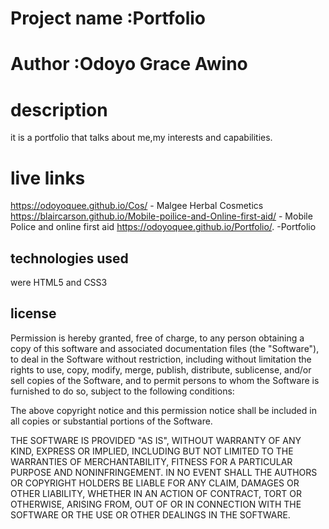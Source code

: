 # Project name :Portfolio
# Author :Odoyo Grace Awino 
# description
it is a portfolio that talks about me,my interests and capabilities.
# live links
https://odoyoquee.github.io/Cos/ - Malgee Herbal Cosmetics
https://blaircarson.github.io/Mobile-poilice-and-Online-first-aid/ - Mobile Police and online first aid
https://odoyoquee.github.io/Portfolio/. -Portfolio
## technologies used
were HTML5 and CSS3 
## license
Permission is hereby granted, free of charge, to any person obtaining a copy of this software and associated documentation files (the "Software"), to deal in the Software without restriction, including without limitation the rights to use, copy, modify, merge, publish, distribute, sublicense, and/or sell copies of the Software, and to permit persons to whom the Software is furnished to do so, subject to the following conditions:

The above copyright notice and this permission notice shall be included in all copies or substantial portions of the Software.

THE SOFTWARE IS PROVIDED "AS IS", WITHOUT WARRANTY OF ANY KIND, EXPRESS OR IMPLIED, INCLUDING BUT NOT LIMITED TO THE WARRANTIES OF MERCHANTABILITY, FITNESS FOR A PARTICULAR PURPOSE AND NONINFRINGEMENT. IN NO EVENT SHALL THE AUTHORS OR COPYRIGHT HOLDERS BE LIABLE FOR ANY CLAIM, DAMAGES OR OTHER LIABILITY, WHETHER IN AN ACTION OF CONTRACT, TORT OR OTHERWISE, ARISING FROM, OUT OF OR IN CONNECTION WITH THE SOFTWARE OR THE USE OR OTHER DEALINGS IN THE SOFTWARE.
